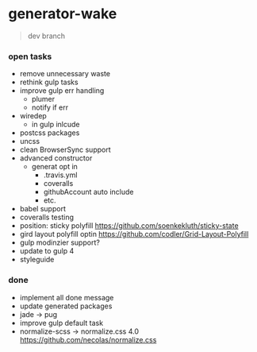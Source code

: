 # generator-wake

> dev branch

### open tasks
- remove unnecessary waste
- rethink gulp tasks
- improve gulp err handling 
	- plumer
	- notify if err
- wiredep
	- in gulp inlcude
- postcss packages
- uncss
- clean BrowserSync support
- advanced constructor
	- generat opt in
		- .travis.yml
		- coveralls
		- githubAccount auto include
		- etc.
- babel support
- coveralls testing
- position: sticky polyfill https://github.com/soenkekluth/sticky-state
- gird layout polyfill optin https://github.com/codler/Grid-Layout-Polyfill
- gulp modinzier support?
- update to gulp 4
- styleguide


### done 
- implement all done message
- update generated packages
- jade -> pug
- improve gulp default task
- normalize-scss -> normalize.css 4.0 https://github.com/necolas/normalize.css
